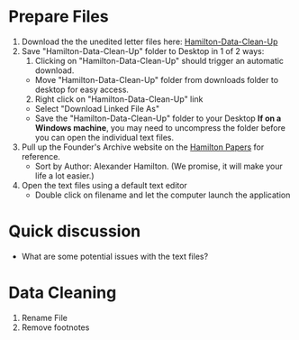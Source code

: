 # Prepare Files
1. Download the the unedited letter files here: [Hamilton-Data-Clean-Up](https://github.com/sduke/Collections-As-Data-Voyant/raw/master/Hamilton-Data-Clean-Up.zip)
2. Save "Hamilton-Data-Clean-Up" folder to Desktop in 1 of 2 ways:
    1. Clicking on "Hamilton-Data-Clean-Up" should trigger an automatic download.
      * Move "Hamilton-Data-Clean-Up" folder from downloads folder to desktop for easy access.
     2. Right click on "Hamilton-Data-Clean-Up" link
      * Select "Download Linked File As"
      * Save the "Hamilton-Data-Clean-Up" folder to your Desktop 
**If on a Windows machine**, you may need to uncompress the folder before you can open the individual text files. 
3. Pull up the Founder's Archive website on the [Hamilton Papers](https://founders.archives.gov/search/Project:%22Hamilton%20Papers%22) for reference.
    * Sort by Author: Alexander Hamilton. (We promise, it will make your life a lot easier.)
4. Open the text files using a default text editor 
    * Double click on filename and let the computer launch the application 

# Quick discussion
* What are some potential issues with the text files?

# Data Cleaning
1.  Rename File
2.  Remove footnotes

